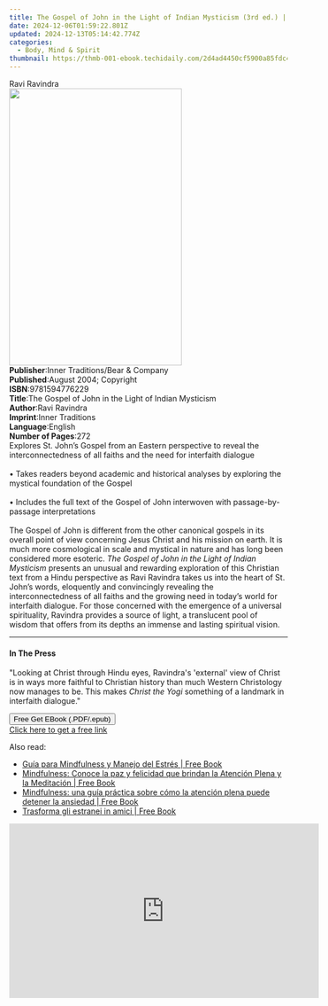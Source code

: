 ```yaml
---
title: The Gospel of John in the Light of Indian Mysticism (3rd ed.) | Free Book
date: 2024-12-06T01:59:22.801Z
updated: 2024-12-13T05:14:42.774Z
categories:
  - Body, Mind & Spirit
thumbnail: https://thmb-001-ebook.techidaily.com/2d4ad4450cf5900a85fdc42d10996885a1e3bfee26ec213a35350734d66ead04.jpg
---
```

<main id="book-container">
  <div class="flex flex-col">
    <div class="book-brief flex-1 py-6 px-4 sm:p-6 md:py-10 md:px-8">
      <!-- brief-->
      <div class="book-brief-main">Ravi Ravindra</div>
    </div>
    <div
      class="book-meta-info flex-1 grid gap-4 col-start-1 col-end-3 row-start-1 sm:mb-6 sm:grid-cols-4 lg:gap-6 lg:col-start-2 lg:row-end-6 lg:row-span-6 lg:mb-0"
    >
      <div
        class="book-meta-info-left place-content-center mt-4 p-4 text-sm leading-6 col-start-2 col-span-2 dark:text-slate-400"
      >
        <img
          class="w-full h-500 object-cover rounded-lg sm:h-255 sm:col-span-2 lg:col-span-full"
          src="https://img-001-ebook.techidaily.com/87a84fd56698813d3c9d8bd6738926d634bf9610dffaa4f20b4a7e077bf67738.jpg"
          alt=""
          width="312"
          height="500"
        />
      </div>
      <div
        class="book-meta-info-right mt-2 col-start-1 row-start-2 col-span-3 self-center"
      >
        <!-- meta data  -->
        <div class="flex flex-col px-4 md:px-8">
          <div class="flex-1">
            <strong>Publisher</strong>:<span class="px-2"
              >Inner Traditions/Bear &amp; Company</span
            >
          </div>
          <div class="flex-1">
            <strong>Published</strong>:<span class="px-2"
              >August 2004; Copyright</span
            >
          </div>
          <div class="flex-1">
            <strong>ISBN</strong>:<span class="px-2">9781594776229</span>
          </div>
          <div class="flex-1">
            <strong>Title</strong>:<span class="px-2"
              >The Gospel of John in the Light of Indian Mysticism</span
            >
          </div>
          <div class="flex-1">
            <strong>Author</strong>:<span class="px-2">Ravi Ravindra</span>
          </div>
          <div class="flex-1">
            <strong>Imprint</strong>:<span class="px-2">Inner Traditions</span>
          </div>
          <div class="flex-1">
            <strong>Language</strong>:<span class="px-2">English</span>
          </div>
          <div class="flex-1">
            <strong>Number of Pages</strong>:<span class="px-2">272</span>
          </div>
        </div>
      </div>
    </div>
    <div class="book-description flex-1 py-6 px-4 sm:p-6 md:py-10 md:px-8">
      <div class="book-description-main">
        <div accordion-content="" id="description">
          Explores St. John’s Gospel from an Eastern perspective to reveal the
          interconnectedness of all faiths and the need for interfaith
          dialogue<br /><br />• Takes readers beyond academic and historical
          analyses by exploring the mystical foundation of the Gospel<br /><br />•
          Includes the full text of the Gospel of John interwoven with
          passage-by-passage interpretations<br /><br />The Gospel of John is
          different from the other canonical gospels in its overall point of
          view concerning Jesus Christ and his mission on earth. It is much more
          cosmological in scale and mystical in nature and has long been
          considered more esoteric.
          <i>The Gospel of John in the Light of Indian Mysticism</i> presents an
          unusual and rewarding exploration of this Christian text from a Hindu
          perspective as Ravi Ravindra takes us into the heart of St. John’s
          words, eloquently and convincingly revealing the interconnectedness of
          all faiths and the growing need in today’s world for interfaith
          dialogue. For those concerned with the emergence of a universal
          spirituality, Ravindra provides a source of light, a translucent pool
          of wisdom that offers from its depths an immense and lasting spiritual
          vision.
        </div>
        <div class="accordion-fader"></div>
      </div>
    </div>
    <div class="book-excerpts flex-1 py-6 px-4 sm:p-6 md:py-10 md:px-8">
      <!-- excerpts-->
      <div class="book-excerpts-main">
        <hr />
        <h4 class="placeholder placeholder-heading">
          <span>In The Press</span>
        </h4>
        <p>
          "Looking at Christ through Hindu eyes, Ravindra's 'external' view of
          Christ is in ways more faithful to Christian history than much Western
          Christology now manages to be. This makes
          <i>Christ the Yogi</i> something of a landmark in interfaith
          dialogue."
        </p>
      </div>
    </div>
    <div
      class="book-about-author flex-1 py-6 px-4 sm:p-6 md:py-10 md:px-8"
    ></div>
    <div class="book-free-get flex-1 py-6 px-4 sm:p-6 md:py-10 md:px-8">
      <button
        id="btn-free-get"
        class="bg-blue-500 hover:bg-blue-700 text-white font-bold py-2 px-4 rounded"
      >
        Free Get EBook (.PDF/.epub)
      </button>
      <div id="countdown-display" class="px-2 text-lg mt-2"></div>
      <a
        id="free-link"
        class="hidden bg-blue-500 hover:bg-blue-700 text-white font-bold py-2 px-4 rounded"
        href="https://www.ebooks.com/en-us/book/95782278/the-gospel-of-john-in-the-light-of-indian-mysticism/ravi-ravindra/"
        target="_blank"
        >Click here to get a free link</a
      >
    </div>
    <script>
      let countdownTime = 0;
      let countdownInterval = null;
      document
        .getElementById('btn-free-get')
        .addEventListener('click', startCountdown);
      function startCountdown() {
        countdownTime = new Date().getTime() + 60000 * 3;
        countdownInterval = setInterval(updateCountdown, 1000);
        document.getElementById('btn-free-get').disabled = true;
        document
          .getElementById('btn-free-get')
          .classList.add('bg-gray-500', 'cursor-not-allowed');
      }
      function updateCountdown() {
        let currentTime = new Date().getTime();
        let timeLeft = countdownTime - currentTime;
        let secondsLeft = Math.floor(timeLeft / 1000);
        document.getElementById('countdown-display').innerHTML =
          `Remaining time: ${secondsLeft} seconds.`;
        if (secondsLeft <= 0) {
          clearInterval(countdownInterval);
          document.getElementById('btn-free-get').classList.add('hidden');
          document.getElementById('free-link').classList.remove('hidden');
          document.getElementById('countdown-display').innerHTML = '';
        }
      }
    </script>
  </div>
</main>

<ins class="adsbygoogle"
      style="display:block"
      data-ad-client="ca-pub-7571918770474297"
      data-ad-slot="8358498916"
      data-ad-format="auto"
      data-full-width-responsive="true"></ins>
    

<span class="atpl-alsoreadstyle">Also read:</span>
<div><ul>
<li><a href="https://novels-ebooks.techidaily.com/210412095-9781667415499-guia-para-mindfulness-y-manejo-del-estres/"><u>Guía para Mindfulness y Manejo del Estrés | Free Book</u></a></li>
<li><a href="https://novels-ebooks.techidaily.com/210412098-9781667414638-mindfulness-conoce-la-paz-y-felicidad-que-brindan-la-atencion-plena-y-la-meditacion/"><u>Mindfulness: Conoce la paz y felicidad que brindan la Atención Plena y la Meditación | Free Book</u></a></li>
<li><a href="https://novels-ebooks.techidaily.com/210412074-9781667415321-mindfulness-una-guia-practica-sobre-como-la-atencion-plena-puede-detener-la-ansiedad/"><u>Mindfulness: una guía práctica sobre cómo la atención plena puede detener la ansiedad | Free Book</u></a></li>
<li><a href="https://novels-ebooks.techidaily.com/210412099-9781667417097-trasforma-gli-estranei-in-amici/"><u>Trasforma gli estranei in amici | Free Book</u></a></li>
</ul></div>

<!-- affiliate ads begin -->
<iframe width="560" height="315" src="https://www.youtube.com/embed/RhLjZsruC9M?si=-861oUSfrUde2Ykt" title="YouTube video player" frameborder="0" allow="accelerometer; autoplay; clipboard-write; encrypted-media; gyroscope; picture-in-picture; web-share" referrerpolicy="strict-origin-when-cross-origin" allowfullscreen></iframe>
<!-- affiliate ads end -->


